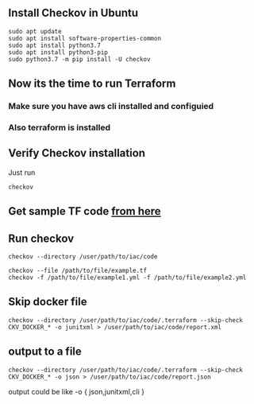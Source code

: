  ## Install Checkov in Ubuntu

```
sudo apt update
sudo apt install software-properties-common
sudo apt install python3.7
sudo apt install python3-pip
sudo python3.7 -m pip install -U checkov
```
## Now its the time to run Terraform
### Make sure you have aws cli installed and configuied 
### Also terraform is installed

## Verify Checkov installation 

Just run 
```
checkov 
```

## Get sample TF code [from here](https://github.com/e2eSolutionArchitect/terraform/blob/main/checknov/checkov-tf-test.tf)
## Run checkov 

```
checkov --directory /user/path/to/iac/code
```

```
checkov --file /path/to/file/example.tf
checkov -f /path/to/file/example1.yml -f /path/to/file/example2.yml
```

## Skip docker file
```
checkov --directory /user/path/to/iac/code/.terraform --skip-check CKV_DOCKER_* -o junitxml > /user/path/to/iac/code/report.xml
```

## output to a file
```
checkov --directory /user/path/to/iac/code/.terraform --skip-check CKV_DOCKER_* -o json > /user/path/to/iac/code/report.json
```
output could be like -o { json,junitxml,cli } 
